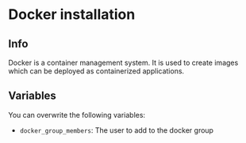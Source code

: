 # Docker installation

## Info

Docker is a container management system. It is used to create images which can be deployed as containerized applications.

## Variables

You can overwrite the following variables:

  - `docker_group_members`: The user to add to the docker group
